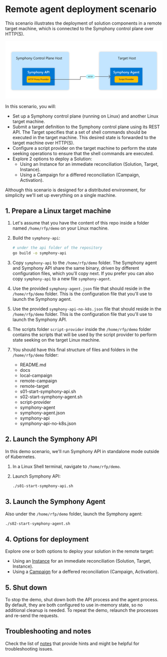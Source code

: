# Remote agent deployment scenario

This scenario illustrates the deployment of solution components in a remote target machine, which is connected to the Symphony control plane over HTTP(S).

![overview](docs/overview.png)

In this scenario, you will:

* Set up a Symphony control plane (running on Linux) and another Linux target machine.
* Submit a target definition to the Symphony control plane using its REST API. The Target specifies that a set of shell commands should be executed in the target machine. This desired state is forwarded to the target machine over HTTP(S). 
* Configure a script provider on the target machine to perform the state seeking operations to ensure that the shell commands are executed.
* Explore 2 options to deploy a Solution:
   * Using an Instance for an immediate reconciliation (Solution, Target, Instance).
   * Using a Campaign for a differed reconciliation (Campaign, Activation).

Although this scenario is designed for a distributed environment, for simplicity we'll set up everything on a single machine.

## 1. Prepare a Linux target machine

1. Let's assume that you have the content of this repo inside a folder named `/home/rfp/demo` on your Linux machine.

2. Build the `symphony-api`:

   ```bash
   # under the api folder of the repository
   go build -o symphony-api
   ```

3. Copy `symphony-api` to the `/home/rfp/demo` folder. The Symphony agent and Symphony API share the same binary, driven by different configuration files, which you'll copy next. If you prefer you can also copy `symphony-api` to a new file `symphony-agent`. 

4. Use the provided `symphony-agent.json` file that should reside in the `/home/rfp/demo` folder. This is the configuration file that you'll use to launch the Symphony agent.

5. Use the provided `symphony-api-no-k8s.json` file that should reside in the `/home/rfp/demo` folder. This is the configuration file that you'll use to launch the Symphony API.

6. The scripts folder `script-provider` inside the `/home/rfp/demo` folder contains the scripts that will be used by the script provider to perform state seeking on the target Linux machine.

7. You should have this final structure of files and folders in the `/home/rfp/demo` folder:

    * README.md
    * docs
    * local-campaign
    * remote-campaign
    * remote-target
    * s01-start-symphony-api.sh
    * s02-start-symphony-agent.sh
    * script-provider
    * symphony-agent
    * symphony-agent.json
    * symphony-api
    * symphony-api-no-k8s.json


## 2. Launch the Symphony API

In this demo scenario, we'll run Symphony API in standalone mode outside of Kubernetes.

1. In a Linux Shell terminal, navigate to `/home/rfp/demo`.
2. Launch Symphony API:

   ```bash
   ./s01-start-symphony-api.sh
   ```

## 3. Launch the Symphony Agent

Also under the `/home/rfp/demo` folder, launch the Symphony agent:

```bash
./s02-start-symphony-agent.sh
```

## 4. Options for deployment

Explore one or both options to deploy your solution in the remote target:
   * Using an [Instance](docs/instance-option.md) for an immediate reconciliation (Solution, Target, Instance).
   * Using a [Campaign](docs/campaign-option.md) for a deffered reconciliation (Campaign, Activation).

## 5. Shut down

To stop the demo, shut down both the API process and the agent process. By default, they are both configured to use in-memory state, so no additional cleanup is needed. To repeat the demo, relaunch the processes and re-send the requests.


## Troubleshooting and notes

Check the list of [notes](docs/notes.md) that provide hints and might be helpful for troubleshooting issues.
